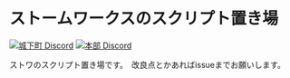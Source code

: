 # ストームワークスのスクリプト置き場
[![城下町 Discord](https://img.shields.io/discord/882784624588238848?color=57F287&label=%E5%9F%8E%E4%B8%8B%E7%94%BA&style=flat-square&logo=discord)](https://discord.gg/8RmBezF9Zb)
[![本部 Discord](https://img.shields.io/discord/967754420156784690?color=5865F2&label=%E6%9C%AC%E9%83%A8&style=flat-square&logo=discord)](https://discord.gg/7XVb9TD2Cp)

ストワのスクリプト置き場です。　改良点とかあればissueまでお願いします。
